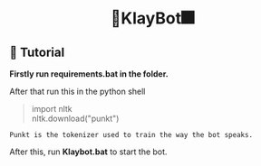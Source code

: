 <h1 align="center"> 🎇KlayBot🎆
 
##  📝  Tutorial

**Firstly run requirements.bat in the folder.**

After that run this in the python shell
>import nltk \
>nltk.download("punkt")
```
Punkt is the tokenizer used to train the way the bot speaks.
```
After this, run **Klaybot.bat** to start the bot.
